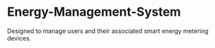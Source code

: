 # Energy-Management-System
Designed to manage users and their associated smart energy metering devices.
